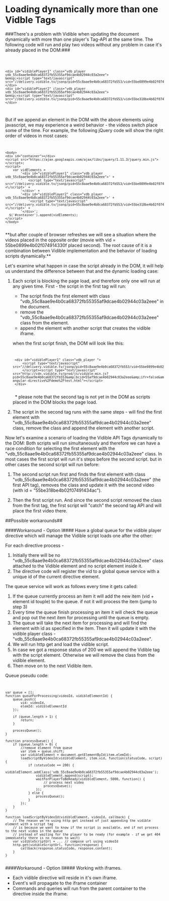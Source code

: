 Loading dynamically more than one Vidble Tags
=============================================

###There's a problem with Vidible when updating the document dynamically with more than one player's Tag-API at the same time. The following code will run and play two videos without any problem in case it's already placed in the DOM:###

<code>

    <div id="vidiblePlayer1" class="vdb_player vdb_55c8aae9e4b0ca68372fb55355af9dcae4b02944c03a2eee">
    &emsp;<script type="text/javascript" src="//delivery.vidible.tv/jsonp/pid=55c8aae9e4b0ca68372fb553/vid=55be0899e4b02f074914330f/55af9dcae4b02944c03a2eee.js"&btl<\/script>
    </div>
    <div id="vidiblePlayer2" class="vdb_player vdb_55c8aae9e4b0ca68372fb55355af9dcae4b02944c03a2eee">
    &emsp;<script type="text/javascript" src="//delivery.vidible.tv/jsonp/pid=55c8aae9e4b0ca68372fb553/vid=55be318be4b02f07491434ac/55af9dcae4b02944c03a2eee.js"&btl<\/script>
    </div>
    
</code>

But if we append an element in the DOM with the above elements using javascript, we may experience a weird behavior - the videos switch place some of the time.
For example, the following jQuery code will show the right order of videos in most cases:
<code>

    <body>
    <div id="container"></div>
    <script src="https://ajax.googleapis.com/ajax/libs/jquery/1.11.3/jquery.min.js"></script>;
    <script>
        var vidElements =
            '<div id="vidiblePlayer1" class="vdb_player vdb_55c8aae9e4b0ca68372fb55355af9dcae4b02944c03a2eee">' +
            '   <script type="text/javascript" src="//delivery.vidible.tv/jsonp/pid=55c8aae9e4b0ca68372fb553/vid=55be0899e4b02f074914330f/55af9dcae4b02944c03a2eee.js"><\/script>' +
            '</div>' +
            '<div id="vidiblePlayer2" class="vdb_player vdb_55c8aae9e4b0ca68372fb55355af9dcae4b02944c03a2eee">' +
                '<script type="text/javascript" src="//delivery.vidible.tv/jsonp/pid=55c8aae9e4b0ca68372fb553/vid=55be318be4b02f07491434ac/55af9dcae4b02944c03a2eee.js"><\/script>' +
            '</div>';
      $('#container').append(vidElements);
    </script>
    </body>

</code>
**but after couple of browser refreshes we will see a situation where the videos placed in the opposite order (movie with vid = 55be0899e4b02f074914330f placed second).
The root cause of it is a combination between Vidible implementation and the behavior of loading scripts dynamically.**

Let's examine what happen in case the script already in the DOM, it will help us understand the difference between that and the dynamic loading case:

1. Each script is blocking the page load, and therefore only one will run at any given time.
First - the script in the first tag will run:
    - The script finds the first element with class "vdb_55c8aae9e4b0ca68372fb55355af9dcae4b02944c03a2eee" in the document.
    - remove the "vdb_55c8aae9e4b0ca68372fb55355af9dcae4b02944c03a2eee" class from the element.
    - append the element with another script that creates the vidible iframe.
    
    when the first script finish, the DOM will look like this:
    <code>
    
        <div id="vidiblePlayer1" class="vdb_player ">
            <script type="text/javascript" src="//delivery.vidible.tv/jsonp/pid=55c8aae9e4b0ca68372fb553/vid=55be0899e4b02f074914330f/55af9dcae4b02944c03a2eee.js">
            </script><script type="text/javascript" src="http://cdn.vidible.tv/prod/js/vidible-min.js?pid=55c8aae9e4b0ca68372fb553&amp;bcid=55af9dcae4b02944c03a2eee&amp;ifr=false&amp;cb=0.9543816866353154&amp;r=http%3A%2F%2Flocalhost%3A63342%2Fvidible-angular-directive%2Fdemo%2Ftest.html"></script>
        </div>
    
    </code>
    * please note that the second tag is not yet in the DOM as scripts placed in the DOM blocks the page load.
    
2. The script in the second tag runs with the same steps - will find the first element with "vdb_55c8aae9e4b0ca68372fb55355af9dcae4b02944c03a2eee" class,
    remove the class and append the element with another script.
     
Now let's examine a scenario of loading the Vidible API Tags dynamically to the DOM:
Both scripts will run simultaneously and therefore we can have a race condition for selecting the first element with the "vdb_55c8aae9e4b0ca68372fb55355af9dcae4b02944c03a2eee" class.
In most cases the first script will run it's steps before the second script. but in other cases the second script will run before:

1. The second script run first and finds the first element with class "vdb_55c8aae9e4b0ca68372fb55355af9dcae4b02944c03a2eee" (the first API tag),
removes the class and update it with the second video (with id = "55be318be4b02f07491434ac").

2. Then the first script run. And since the second script removed the class from the first tag, the first script will "catch" the second tag API and will place the first video there.

##Possible workarounds##

####Workaround - Option I####
Have a global queue for the vidible player directive which will manage the Vidible script loads one after the other:

For each directive process -

1. Initially there will be no "vdb_55c8aae9e4b0ca68372fb55355af9dcae4b02944c03a2eee" class attached to the Vidible element and no script element inside it.
2. The directive code will register the vid to a global queue service with a unique id of the current directive element.

The queue service will work as follows every time it gets called:

1. If the queue currently process an item it will add the new item (vid + element id touple) to the queue.
   if not it will process the item (jump to step 3)
2. Every time the queue finish processing an item it will check the queue and pop out the next item for processing until the queue is empty.
3. The queue will take the next item for processing and will find the element with id as specified in the item.
   Then it will update it with the vidible player class - "vdb_55c8aae9e4b0ca68372fb55355af9dcae4b02944c03a2eee".
4. We will run http get and load the vidible script.
5. In case we got a response status of 200 we will append the Vidible tag with the script element.
   Otherwise we will remove the class from the vidible element.
6. Then move on to the next Vidible item.

Queue pseudu code:
<code>

    var queue = [];
    function queueForProcessing(videoId, vidibleElementId) {
        queue.push({
            vid: videoId,
            elemId: vidibleElementId
        });
        
        if (queue.length > 1) {
            return;
        }
        
        processQueue();
    }

    function processQueue() {
        if (queue.length > 0) {
            //remove element from queue
            var item = queue.shift;
            var vidibleElement = document.getElementById(item.elemId);
            loadScriptByVideoId(vidibleElement, item.vid, function(statusCode, script) {
                if (statusCode == 200) {
                    vidibleElement.addClass('vdb_55c8aae9e4b0ca68372fb55355af9dcae4b02944c03a2eee');
                    vidibleElement.append(script);
                    waitForPlayerToBeReady(vidibleElement, 5000, function() {
                        // process next video
                        processQueue();
                    });
                } else {
                    processQueue();
                }
            });
        }
    }
    
    function loadScriptByVideoId(vidibleElement, videoId, callback) {
        // The reason we're using http get instead of just appending the vidible element with a script tag
        // is because we want to know if the script is available, and if not process to the next video in the queue
        // instead of waiting for the player to be ready (for example - if we get 404 immediately there is no reason to wait)
        var vidibleScriptUrl = ... // compose url using videoId
        http.get(vidibleScriptUrl, function(response) {
            callback(response.statusCode, response.content);
        }
    }

</code>
####Workaround - Option II####
Working with iframes.

- Each vidible directive will reside in it's own iframe.
- Event's will propagate to the iframe container
- Commands and queries will run from the parent container to the directive inside the iframe.

